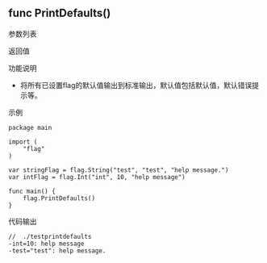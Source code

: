 ## func PrintDefaults()

参数列表

返回值

功能说明
- 将所有已设置flag的默认值输出到标准输出，默认值包括默认值，默认错误提示等。

示例
        
    package main
    
    import (
    	"flag"
    )
    
    var stringFlag = flag.String("test", "test", "help message.")
    var intFlag = flag.Int("int", 10, "help message")
    
    func main() {
    	flag.PrintDefaults()
    }

代码输出
        
    //  ./testprintdefaults        
    -int=10: help message
    -test="test": help message.

